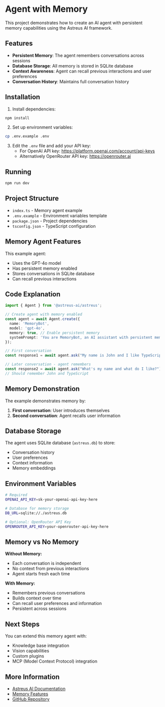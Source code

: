 # Agent with Memory

This project demonstrates how to create an AI agent with persistent memory capabilities using the Astreus AI framework.

## Features

- **Persistent Memory**: The agent remembers conversations across sessions
- **Database Storage**: All memory is stored in SQLite database
- **Context Awareness**: Agent can recall previous interactions and user preferences
- **Conversation History**: Maintains full conversation history

## Installation

1. Install dependencies:
```bash
npm install
```

2. Set up environment variables:
```bash
cp .env.example .env
```

3. Edit the `.env` file and add your API key:
   - For OpenAI API key: https://platform.openai.com/account/api-keys
   - Alternatively OpenRouter API key: https://openrouter.ai

## Running

```bash
npm run dev
```

## Project Structure

- `index.ts` - Memory agent example
- `.env.example` - Environment variables template
- `package.json` - Project dependencies
- `tsconfig.json` - TypeScript configuration

## Memory Agent Features

This example agent:
- Uses the GPT-4o model
- Has persistent memory enabled
- Stores conversations in SQLite database
- Can recall previous interactions

## Code Explanation

```typescript
import { Agent } from '@astreus-ai/astreus';

// Create agent with memory enabled
const agent = await Agent.create({
  name: 'MemoryBot',
  model: 'gpt-4o',
  memory: true, // Enable persistent memory
  systemPrompt: 'You are MemoryBot, an AI assistant with persistent memory.'
});

// First conversation
const response1 = await agent.ask("My name is John and I like TypeScript");

// Later conversation - agent remembers
const response2 = await agent.ask("What's my name and what do I like?");
// Should remember John and TypeScript
```

## Memory Demonstration

The example demonstrates memory by:
1. **First conversation**: User introduces themselves
2. **Second conversation**: Agent recalls user information

## Database Storage

The agent uses SQLite database (`astreus.db`) to store:
- Conversation history
- User preferences
- Context information
- Memory embeddings

## Environment Variables

```bash
# Required
OPENAI_API_KEY=sk-your-openai-api-key-here

# Database for memory storage
DB_URL=sqlite://./astreus.db

# Optional: OpenRouter API Key
OPENROUTER_API_KEY=your-openrouter-api-key-here
```

## Memory vs No Memory

**Without Memory:**
- Each conversation is independent
- No context from previous interactions
- Agent starts fresh each time

**With Memory:**
- Remembers previous conversations
- Builds context over time
- Can recall user preferences and information
- Persistent across sessions

## Next Steps

You can extend this memory agent with:
- Knowledge base integration
- Vision capabilities
- Custom plugins
- MCP (Model Context Protocol) integration

## More Information

- [Astreus AI Documentation](https://astreus.org/docs)
- [Memory Features](https://astreus.org/docs/framework/memory)
- [GitHub Repository](https://github.com/astreus-ai/astreus)
